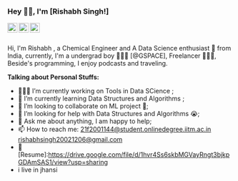 ### Hey 👋🏽, I'm [Rishabh Singh!] 

<a href="https://twitter.com/RISHABH27883186">
  <img align="left" alt="Adarshreddyash | Twitter" width="22px" src="https://cdn.jsdelivr.net/npm/simple-icons@v3/icons/twitter.svg" />
</a>
<a href="https://www.linkedin.com/in/rishabh-singh-rajpoot-9122481b9/">
  <img align="left" alt="Adarshreddyash LinkdeIN" width="22px" src="https://cdn.jsdelivr.net/npm/simple-icons@v3/icons/linkedin.svg" />
</a>
<a href="https://www.instagram.com/rishabhrajpoot2002/">
  <img align="left" alt="Adarshreddyash Instagram" width="22px" src="https://cdn.jsdelivr.net/npm/simple-icons@v3/icons/instagram.svg" />
</a>
<br />
<br />

Hi, I'm Rishabh , a Chemical Engineer and A Data Science enthusiast  🚀 from India, currently, I'm a undergrad boy 🙍🏽‍♂️ [@GSPACE], Freelancer 👨🏽‍💻, Beside's programming, I enjoy podcasts and traveling.
  
**Talking about Personal Stuffs:**

- 👨🏽‍💻 I’m currently working on Tools in Data SCience ;
- 🌱 I’m currently learning Data Structures and Algorithms ; 
- 👯 I’m looking to collaborate on ML project 🤝;
- 🤔 I’m looking for help with Data Structures and Algorithms 😭;
- 💬 Ask me about anything, I am happy to help;
- 📫 How to reach me: 21f2001144@student.onlinedegree.iitm.ac.in
                       rishabhsingh20021206@gmail.com
- 📝[Resume]:https://drive.google.com/file/d/1hvr4Ss6skbMGVayRngt3bjkpGDAmSAS1/view?usp=sharing
- i live in jhansi


